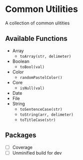 # Common Utilities
A collection of common ulitities

## Available Functions

- Array
  - `toArray(str, delimeter)`
- Boolean
  - `toBool(val)`
- Color
  - `randomPastelColor()`
- Core
  - `isNull(val)`
- Date
- File
- String
  - `toSentenceCase(str)`
  - `toString(arr, delimeter)`
  - `toTitleCase(str)`

<!-- https://github.com/Travelport-Ukraine/npm-module-boilerplate -->
<!-- https://github.com/krasimir/webpack-library-starter -->

##

## Packages

- [ ] Coverage
- [ ] Unminified build for dev
